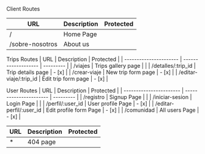 Client Routes


| URL             | Description | Protected |
| --------------- | ----------- | --------- |
| /               | Home Page   |           |
| /sobre-nosotros | About us    |           |


Trips Routes 
| URL                    | Description         | Protected |
| ---------------------- | ------------------- | --------- |
| /viajes                | Trips gallery page  |           |
| /detalles/:trip_id     | Trip details page   | - [x]     |
| /crear-viaje           | New trip form page  | - [x]     |
| /editar-viaje/:trip_id | Edit trip form page | - [x]     |



User Routes
| URL                     | Description            | Protected |
| ----------------------- | ---------------------- | --------- |
| /registro               | Signup Page            |           |
| /iniciar-sesion         | Login Page             |           |
| /perfil/:user_id        | User profile Page      | - [x]     |
| /editar-perfil/:user_id | Edit profile form Page | - [x]     |
| /comunidad              | All users Page         | - [x]     |



| URL | Description | Protected |
| --- | ----------- | --------- |
| *   | 404 page    |           |

